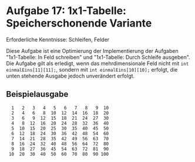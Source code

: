 # Aufgabe 17: 1x1-Tabelle: Speicherschonende Variante

Erforderliche Kenntnisse: Schleifen, Felder

Diese Aufgabe ist eine Optimierung der Implementierung der Aufgaben "1x1-Tabelle: In Feld schreiben" und "1x1-Tabelle: Durch Schleife ausgeben". Die Aufgabe gilt als erledigt, wenn das mehrdimensionale Feld nicht mit `int einmalEins[11][11];`, sondern mit `int einmalEins[10][10];` erfolgt, die unten stehende Ausgabe jedoch unverändert erfolgt. 

## Beispielausgabe

```clike
  1   2   3   4   5   6   7   8   9  10 
  2   4   6   8  10  12  14  16  18  20 
  3   6   9  12  15  18  21  24  27  30 
  4   8  12  16  20  24  28  32  36  40 
  5  10  15  20  25  30  35  40  45  50 
  6  12  18  24  30  36  42  48  54  60 
  7  14  21  28  35  42  49  56  63  70 
  8  16  24  32  40  48  56  64  72  80 
  9  18  27  36  45  54  63  72  81  90 
 10  20  30  40  50  60  70  80  90 100 
```
